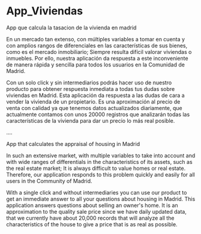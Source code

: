 # App_Viviendas

App que calcula la tasacion de la vivienda en madrid

En un mercado tan extenso, con múltiples variables a tomar en cuenta y con amplios rangos de diferenciales en las características de sus bienes, como es el mercado inmobiliario; Siempre resulta difícil valorar viviendas o inmuebles. Por ello, nuestra aplicación da respuesta a este inconveniente de manera rápida y sencilla para todos los usuarios en la Comunidad de Madrid.

Con un solo click y sin intermediarios podrás hacer uso de nuestro producto para obtener respuesta inmediata a todas tus dudas sobre viviendas en Madrid. Esta aplicación da respuesta a las dudas de cara a vender la vivienda de un propietario. Es una aproximación al precio de venta con calidad ya que tenemos datos actualizados diariamente, que actualmente contamos con unos 20000 registros que analizarán todas las características de la vivienda para dar un precio lo más real posible.

....

App that calculates the appraisal of housing in Madrid

In such an extensive market, with multiple variables to take into account and with wide ranges of differentials in the characteristics of its assets, such as the real estate market; It is always difficult to value homes or real estate. Therefore, our application responds to this problem quickly and easily for all users in the Community of Madrid.

With a single click and without intermediaries you can use our product to get an immediate answer to all your questions about housing in Madrid. This application answers questions about selling an owner's home. It is an approximation to the quality sale price since we have daily updated data, that we currently have about 20,000 records that will analyze all the characteristics of the house to give a price that is as real as possible.
